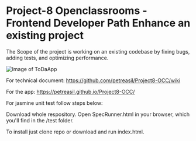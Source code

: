 # Project-8 Openclassrooms - Frontend Developer Path Enhance an existing project
The Scope of the project is working on an existing codebase by fixing bugs, adding tests, and optimizing performance.

![Image of ToDaApp](https://user.oc-static.com/upload/2017/10/17/15082303690994_Screen%20Shot%202017-10-17%20at%2010.52.21%20AM.png)

For technical document: https://github.com/petreasil/Project8-OCC/wiki

For the app: https://petreasil.github.io/Project8-OCC/

For jasmine unit test follow steps below:

Download whole respository.
Open SpecRunner.html in your browser, which you'll find in the /test folder.

To install just clone repo or download and run index.html.
